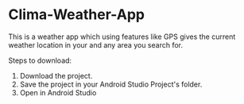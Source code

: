 # Clima-Weather-App

This is a weather app which using features like GPS gives the current weather location in your and any area you search for.

Steps to download:

1. Download the project.
2. Save the project in your Android Studio Project's folder.
3. Open in Android Studio 

